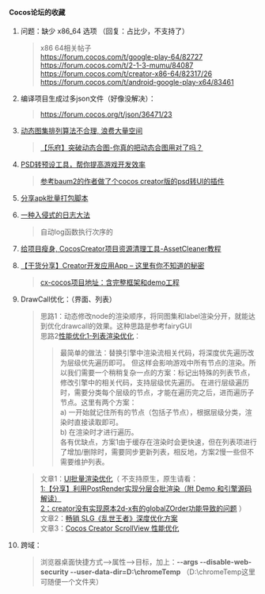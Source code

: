 #### Cocos论坛的收藏

1. 问题：缺少 x86_64 选项 （回复：占比少，不支持了）  
    > x86 64相关帖子  
    > https://forum.cocos.com/t/google-play-64/82727  
    > https://forum.cocos.com/t/2-1-3-mumu/84087  
    > https://forum.cocos.com/t/creator-x86-64/82317/26  
    > https://forum.cocos.com/t/android-google-play-x64/83461  
2. 编译项目生成过多json文件（好像没解决）：
    > https://forum.cocos.org/t/json/36471/23  
3. [动态图集排列算法不合理, 浪费大量空间](https://forum.cocos.org/t/topic/135586)  
    > [【乐府】突破动态合图-你真的把动态合图用对了吗？](https://forum.cocos.org/t/topic/98157)  
4. [PSD转预设工具，帮你提高游戏开发效率](https://forum.cocos.org/t/psd/78660)  
    > [参考baum2的作者做了个cocos creator版的psd转UI的插件](https://forum.cocos.org/t/baum2-cocos-creator-psd-ui/78031)  
5. [分享apk批量打包脚本](https://forum.cocos.org/t/topic/138593)  
6. [一种入侵式的日志大法](http://lamyoung.com/javascript/2020/12/30/log/)   
    > 自动log函数执行次序的
7. [给项目瘦身, CocosCreator项目资源清理工具-AssetCleaner教程](https://forum.cocos.org/t/cocoscreator-assetcleaner/83747/1)  
8. [【干货分享】Creator开发应用App – 这里有你不知道的秘密](https://forum.cocos.org/t/topic/114696)  
    >  [cx-cocos项目地址：含完整框架和demo工程](https://github.com/blanking003/cx-cocos)  
9. DrawCall优化：（界面、列表）
    > 思路1：动态修改node的渲染顺序，将同图集和label渲染分开，就能达到优化drawcall的效果。这种思路是参考fairyGUI  
    > 思路2[性能优化1-列表渲染优化](https://forum.cocos.org/t/topic/133526)：  
    >> 最简单的做法：替换引擎中渲染流相关代码，将深度优先遍历改为层级优先遍历即可。
但这样会影响游戏中所有节点的渲染。所以我们需要一个稍稍复杂一点的方案：标记出特殊的列表节点，修改引擎中的相关代码，支持层级优先遍历。
在进行层级遍历时，需要分类每个层级的节点，才能在遍历完之后，进而遍历子节点。这里有两个方案：  
    a) 一开始就记住所有的节点（包括子节点），根据层级分类，渲染时直接读取即可。  
    b) 在渲染时才进行遍历。  
    各有优缺点，方案1由于缓存在渲染时会更快速，但在列表项进行了增加/删除时，需要同步更新列表，相反地，方案2慢一些但不需要维护列表。  

    > 文章1：[UI批量渲染优化](https://forum.cocos.org/t/ui/80026)（ 不支持原生，原生请看：   
    [1:【分享】利用PostRender实现分层合批渲染（附 Demo 和引擎源码解读）](https://forum.cocos.org/t/postrender-demo/95201)   
    [2：creator没有实现原本2d-x有的globalZOrder功能导致的问题](https://forum.cocos.org/t/creator-2d-x-globalzorder/93512) ）    
    文章2：[畅销 SLG《乱世王者》深度优化方案](https://mp.weixin.qq.com/s/4l12h5R7R23XlnstQuo9LA)  
    文章3：[Cocos Creator ScrollView 性能优化](https://mp.weixin.qq.com/s/XjjwbmCzTQZd6snN82Q8jA) 

10. 跨域： 
    > 浏览器桌面快捷方式-->属性-->目标，加上：**--args --disable-web-security  --user-data-dir=D:\chromeTemp**  （D:\chromeTemp这里可随便一个文件夹）
